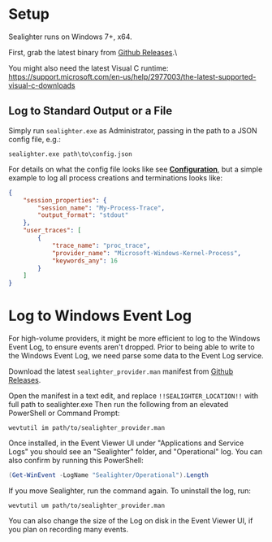 
# Setup

Sealighter runs on Windows 7+, x64.

First, grab the latest binary from [Github Releases](https://github.com/pathtofile/Sealighter/releases).\

You might also need the latest Visual C runtime: https://support.microsoft.com/en-us/help/2977003/the-latest-supported-visual-c-downloads

## Log to Standard Output or a File

Simply run `sealighter.exe` as Administrator, passing in the path to a JSON config file, e.g.:
```batch
sealighter.exe path\to\config.json
```

For details on what the config file looks like see **[Configuration](CONFIGURATION.md)**, but a simple example to log all process creations and terminations looks like:
```json
{
    "session_properties": {
        "session_name": "My-Process-Trace",
        "output_format": "stdout"
    },
    "user_traces": [
        {
            "trace_name": "proc_trace",
            "provider_name": "Microsoft-Windows-Kernel-Process",
            "keywords_any": 16
        }
    ]
}
```


# Log to Windows Event Log
For high-volume providers, it might be more efficient to log to the Windows Event Log, to ensure events aren't dropped. Prior to being able to write to the Windows Event Log, we need parse some data to the Event Log service.

Download the latest `sealighter_provider.man` manifest from [Github Releases](https://github.com/pathtofile/Sealighter/releases).

Open the manifest in a text edit, and replace `!!SEALIGHTER_LOCATION!!` with full path to sealighter.exe Then run the following from an elevated PowerShell or Command Prompt:
```batch
wevtutil im path/to/sealighter_provider.man
```

Once installed, in the Event Viewer UI under "Applications and Service Logs" you should see an "Sealighter" folder, and "Operational" log. You can also confirm by running this PowerShell:
```powershell
(Get-WinEvent -LogName "Sealighter/Operational").Length
```

If you move Sealighter, run the command again. To uninstall the log, run:
```batch
wevtutil um path/to/sealighter_provider.man
```

You can also change the size of the Log on disk in the Event Viewer UI, if you plan on recording many events.
